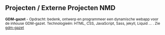 Projecten **/ Externe Projecten NMD**
-------------------------------------

<small>**GDM-gazet** - Opdracht: bedenk, ontwerp en programmeer een dynamische webapp voor de inhouse GDM-gazet. Technologieën: HTML, CSS, JavaScript, Sass, jekyll, Liquid ... . Zie [gdm-gazet](http://www.arteveldehogeschool.be/gdmgazet/)</small>
